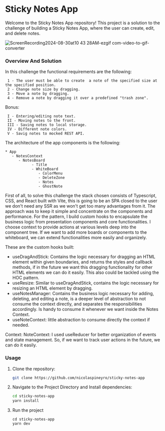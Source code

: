 # Sticky Notes App

Welcome to the Sticky Notes App repository! This project is a solution to the challenge of building a Sticky Notes App, where the user can create, edit, and delete notes.

![ScreenRecording2024-08-30at10 43 28AM-ezgif com-video-to-gif-converter](https://github.com/user-attachments/assets/5fe1f2ba-a302-45b5-919d-ed1334e67c8c)


### Overview And Solution

In this challenge the functional requirements are the following:
```
 1 - The user must be able to create  a note of the specified size at the specified position.
 2 - Change note size by dragging.
 3 - Move a note by dragging.
 4 - Remove a note by dragging it over a predefined "trash zone".
```
 
Bonus: 
```
 I - Entering/editing note text.
 II - Moving notes to the front.
 III - Saving notes to local storage.
 IV - Different note colors.
 V - Savig notes to mocked REST API.
```

The architecture of the app components is the following:
```
* App
   - NotesContext
      - NotesBoard
            - Title
            - WhiteBoard
               - ColorMenu
               - DeleteZone
               - Notes
               - GhostNote
```

First of all, to solve this challenge the stack chosen consists of Typescript, CSS, and React built with Vite, this is going to be an SPA closed to the user we don't need any SSR as we won't get too many advantages from it. The approach was to keep it simple and concentrate on the components and performance.
For the pattern, I build custom hooks to encapsulate the business logic from presentation components and core functionalities. I choose context to provide actions at various levels deep into the component tree. If we want to add more boards or components to the whiteboard, we can extend functionalities more easily and organizely.

These are the custom hooks built:

  - useDragAndStick: Contains the logic necessary for dragging an HTML element within given boundaries, and returns the styles and callback methods, if in the future we want this dragging functionality for other HTML elements we can do it easily. This also could be tackled using the HOC pattern.
  - useResize: Similar to useDragAndStick, contains the logic necessary for resizing an HTML element by dragging.
  - useNotesManager: Contains the business logic necessary for adding, deleting, and editing a note, is a deeper level of abstraction to not consume the context directly, and separates the responsibilities accordingly. Is handy to consume it whenever we want inside the Notes Context.
  - useNoteContext: little abstraction to consume directly the context if needed.

Context: 
  NoteContext: I used useReducer for better organization of events and state management. So, if we want to track user actions in the future, we can do it easily.

### Usage

1. Clone the repository:

   ```bash
   git clone https://github.com/nicolaspineyro/sticky-notes-app

2. Navigate to the Project Directory and Install dependencies:

   ```bash
   cd sticky-notes-app
   yarn install

3. Run the project
   ```bashÏ
   cd sticky-notes-app
   yarn dev
